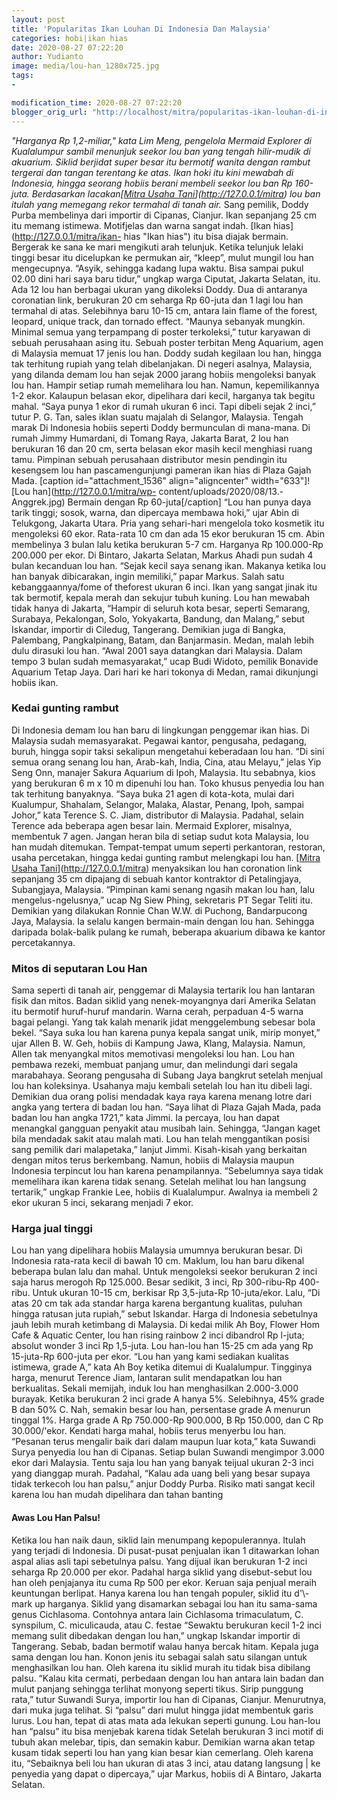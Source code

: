 ```yaml
---
layout: post
title: 'Popularitas Ikan Louhan Di Indonesia Dan Malaysia'
categories: hobi|ikan hias
date: 2020-08-27 07:22:20
author: Yudianto
image: media/lou-han_1280x725.jpg
tags:
- 

modification_time: 2020-08-27 07:22:20
blogger_orig_url: "http://localhost/mitra/popularitas-ikan-louhan-di-indonesia.html"
---
```


_"Harganya Rp 1,2-miliar," kata Lim Meng, pengelola Mermaid Explorer di
Kualalumpur sambil menunjuk seekor lou ban yang tengah hilir-mudik di
akuarium. Siklid berjidat super besar itu bermotif wanita dengan rambut
tergerai dan tangan terentang ke atas. Ikan hoki itu kini mewabah di
Indonesia, hingga seorang hobiis berani membeli seekor lou ban Rp 160-juta.
Berdasarkan lacakan[[Mitra Usaha
Tani](http://127.0.0.1/mitra)](http://127.0.0.1/mitra) lou ban itulah yang
memegang rekor termahal di tanah air._ Sang pemilik, Doddy Purba membelinya
dari importir di Cipanas, Cianjur. Ikan sepanjang 25 cm itu memang istimewa.
Motifjelas dan warna sangat indah. [Ikan hias](http://127.0.0.1/mitra/ikan-
hias "Ikan hias") itu bisa diajak bermain. Bergerak ke sana ke mari mengikuti
arah telunjuk. Ketika telunjuk lelaki tinggi besar itu dicelupkan ke permukan
air, “kleep”, mulut mungil lou han mengecupnya. “Asyik, sehingga kadang lupa
waktu. Bisa sampai pukul 02.00 dini hari saya baru tidur,” ungkap warga
Ciputat, Jakarta Selatan, itu. Ada 12 lou han berbagai ukuran yang dikoleksi
Doddy. Dua di antaranya coronatian link, berukuran 20 cm seharga Rp 60-juta
dan 1 lagi lou han termahal di atas. Selebihnya baru 10-15 cm, antara lain
flame of the forest, leopard, unique track, dan tornado effect. “Maunya
sebanyak mungkin. Minimal semua yang terpampang di poster terkoleksi,” tutur
karyawan di sebuah perusahaan asing itu. Sebuah poster terbitan Meng Aquarium,
agen di Malaysia memuat 17 jenis lou han. Doddy sudah kegilaan lou han, hingga
tak terhitung rupiah yang telah dibelanjakan. Di negeri asalnya, Malaysia,
yang dilanda demam lou han sejak 2000 jarang hobiis mengoleksi banyak lou han.
Hampir setiap rumah memelihara lou han. Namun, kepemilikannya 1-2 ekor.
Kalaupun belasan ekor, dipelihara dari kecil, harganya tak begitu mahal. “Saya
punya 1 ekor di rumah ukuran 6 inci. Tapi dibeli sejak 2 inci,” tutur P. G.
Tan, sales iklan suatu majalah di Selangor, Malaysia. Tengah marak Di
Indonesia hobiis seperti Doddy bermunculan di mana-mana. Di rumah Jimmy
Humardani, di Tomang Raya, Jakarta Barat, 2 lou han berukuran 16 dan 20 cm,
serta belasan ekor masih kecil menghiasi ruang tamu. Pimpinan sebuah
perusahaan distributor mesin pendingin itu kesengsem lou han pascamengunjungi
pameran ikan hias di Plaza Gajah Mada. [caption id="attachment_1536"
align="aligncenter" width="633"]![Lou han](http://127.0.0.1/mitra/wp-
content/uploads/2020/08/13.-Anggrek.jpg) Bermain dengan Rp 60-juta[/caption]
“Lou han punya daya tarik tinggi; sosok, warna, dan dipercaya membawa hoki,”
ujar Abin di Telukgong, Jakarta Utara. Pria yang sehari-hari mengelola toko
kosmetik itu mengoleksi 60 ekor. Rata-rata 10 cm dan ada 15 ekor berukuran 15
cm. Abin membelinya 3 bulan lalu ketika berukuran 5-7 cm. Harganya Rp
100.000-Rp 200.000 per ekor. Di Bintaro, Jakarta Selatan, Markus Ahadi pun
sudah 4 bulan kecanduan lou han. “Sejak kecil saya senang ikan. Makanya ketika
lou han banyak dibicarakan, ingin memiliki,” papar Markus. Salah satu
kebanggaannya/fome of theforest ukuran 6 inci. Ikan yang sangat jinak itu tak
bermotif, kepala merah dan sekujur tubuh kuning. Lou han mewabah tidak hanya
di Jakarta, “Hampir di seluruh kota besar, seperti Semarang, Surabaya,
Pekalongan, Solo, Yokyakarta, Bandung, dan Malang,” sebut Iskandar, importir
di Ciledug, Tangerang. Demikian juga di Bangka, Palembang, Pangkalpinang,
Batam, dan Banjarmasin. Medan, malah lebih dulu dirasuki lou han. “Awal 2001
saya datangkan dari Malaysia. Dalam tempo 3 bulan sudah memasyarakat,” ucap
Budi Widoto, pemilik Bonavide Aquarium Tetap Jaya. Dari hari ke hari tokonya
di Medan, ramai dikunjungi hobiis ikan.

### Kedai gunting rambut

Di Indonesia demam lou han baru di lingkungan penggemar ikan hias. Di Malaysia
sudah memasyarakat. Pegawai kantor, pengusaha, pedagang, buruh, hingga sopir
taksi sekalipun mengetahui keberadaan lou han. “Di sini semua orang senang lou
han, Arab-kah, India, Cina, atau Melayu,” jelas Yip Seng Onn, manajer Sakura
Aquarium di Ipoh, Malaysia. Itu sebabnya, kios yang berukuran 6 m x 10 m
dipenuhi lou han. Toko khusus penyedia lou han tak terhitung banyaknya. “Saya
buka 21 agen di kota-kota, mulai dari Kualumpur, Shahalam, Selangor, Malaka,
Alastar, Penang, Ipoh, sampai Johor,” kata Terence S. C. Jiam, distributor di
Malaysia. Padahal, selain Terence ada beberapa agen besar lain. Mermaid
Explorer, misalnya, membentuk 7 agen. Jangan heran bila di setiap sudut kota
Malaysia, lou han mudah ditemukan. Tempat-tempat umum seperti perkantoran,
restoran, usaha percetakan, hingga kedai gunting rambut melengkapi lou han.
[[Mitra Usaha Tani](http://127.0.0.1/mitra)](http://127.0.0.1/mitra)
menyaksikan lou han coronation link sepanjang 35 cm dipajang di sebuah kantor
kontraktor di Petalingjaya, Subangjaya, Malaysia. “Pimpinan kami senang ngasih
makan lou han, lalu mengelus-ngelusnya,” ucap Ng Siew Phing, sekretaris PT
Segar Teliti itu. Demikian yang dilakukan Ronnie Chan W.W. di Puchong,
Bandarpucong Jaya, Malaysia. Ia selalu kangen bermain-main dengan lou han.
Sehingga daripada bolak-balik pulang ke rumah, beberapa akuarium dibawa ke
kantor percetakannya.

### Mitos di seputaran Lou Han

Sama seperti di tanah air, penggemar di Malaysia tertarik lou han lantaran
fisik dan mitos. Badan siklid yang nenek-moyangnya dari Amerika Selatan itu
bermotif huruf-huruf mandarin. Warna cerah, perpaduan 4-5 warna bagai pelangi.
Yang tak kalah menarik jidat menggelembung sebesar bola bekel. “Saya suka lou
han karena punya kepala sangat unik, mirip monyet,” ujar Allen B. W. Geh,
hobiis di Kampung Jawa, Klang, Malaysia. Namun, Allen tak menyangkal mitos
memotivasi mengoleksi lou han. Lou han pembawa rezeki, membuat panjang umur,
dan melindungi dari segala marabahaya. Seorang pengusaha di Subang Jaya
bangkrut setelah menjual lou han koleksinya. Usahanya maju kembali setelah lou
han itu dibeli lagi. Demikian dua orang polisi mendadak kaya raya karena
menang lotre dari angka yang tertera di badan lou han. “Saya lihat di Plaza
Gajah Mada, pada badan lou han angka 1721,” kata Jimmi. Ia percaya, lou han
dapat menangkal gangguan penyakit atau musibah lain. Sehingga, “Jangan kaget
bila mendadak sakit atau malah mati. Lou han telah menggantikan posisi sang
pemilik dari malapetaka,” lanjut Jimmi. Kisah-kisah yang berkaitan dengan
mitos terus berkembang. Namun, hobiis di Malaysia maupun Indonesia terpincut
lou han karena penampilannya. “Sebelumnya saya tidak memelihara ikan karena
tidak senang. Setelah melihat lou han langsung tertarik,” ungkap Frankie Lee,
hobiis di Kualalumpur. Awalnya ia membeli 2 ekor ukuran 5 inci, sekarang
menjadi 7 ekor.

### Harga jual tinggi

Lou han yang dipelihara hobiis Malaysia umumnya berukuran besar. Di Indonesia
rata-rata kecil di bawah 10 cm. Maklum, lou han baru dikenal beberapa bulan
lalu dan mahal. Untuk mengoleksi seekor berukuran 2 inci saja harus merogoh Rp
125.000. Besar sedikit, 3 inci, Rp 300-ribu-Rp 400-ribu. Untuk ukuran 10-15
cm, berkisar Rp 3,5-juta-Rp 10-juta/ekor. Lalu, “Di atas 20 cm tak ada standar
harga karena bergantung kualitas, puluhan hingga ratusan juta rupiah,” sebut
Iskandar. Harga di Indonesia sebetulnya jauh lebih murah ketimbang di
Malaysia. Di kedai milik Ah Boy, Flower Hom Cafe & Aquatic Center, lou han
rising rainbow 2 inci dibandrol Rp l-juta; absolut wonder 3 inci Rp 1,5-juta.
Lou han-lou han 15-25 cm ada yang Rp 15-juta-Rp 600-juta per ekor. “Lou han
yang kami sediakan kualitas istimewa, grade A,” kata Ah Boy ketika ditemui di
Kualalumpur. Tingginya harga, menurut Terence Jiam, lantaran sulit mendapatkan
lou han berkualitas. Sekali memijah, induk lou han menghasilkan 2.000-3.000
burayak. Ketika berukuran 2 inci grade A hanya 5%. Selebihnya, 45% grade B dan
50% C. Nah, semakin besar lou han, persentase grade A menurun tinggal 1%.
Harga grade A Rp 750.000-Rp 900.000, B Rp 150.000, dan C Rp 30.000/'ekor.
Kendati harga mahal, hobiis terus menyerbu lou han. “Pesanan terus mengalir
baik dari dalam maupun luar kota,” kata Suwandi Surya penyedia lou han di
Cipanas. Setiap bulan Suwandi mengimpor 3.000 ekor dari Malaysia. Tentu saja
lou han yang banyak teijual ukuran 2-3 inci yang dianggap murah. Padahal,
“Kalau ada uang beli yang besar supaya tidak terkecoh lou han palsu,” anjur
Doddy Purba. Risiko mati sangat kecil karena lou han mudah dipelihara dan
tahan banting

#### Awas Lou Han Palsu!

Ketika lou han naik daun, siklid lain menumpang kepopulerannya. Itulah yang terjadi di Indonesia. Di pusat-pusat penjualan ikan 1 ditawarkan lohan aspal alias asli tapi sebetulnya palsu. Yang dijual ikan berukuran 1-2 inci seharga Rp 20.000 per ekor. Padahal harga siklid yang disebut-sebut lou han oleh penjajanya itu cuma Rp 500 per ekor. Keruan saja penjual meraih keuntungan berlipat. Hanya karena lou han tengah populer, siklid itu d'\\-mark up harganya. Siklid yang disamarkan sebagai lou han itu sama-sama genus Cichlasoma. Contohnya antara lain Cichlasoma trimaculatum, C. synspilum, C. miculicauda, atau C. festae “Sewaktu berukuran kecil 1-2 inci memang sulit dibedakan dengan lou han,” ungkap Iskandar importir di Tangerang. Sebab, badan bermotif walau hanya bercak hitam. Kepala juga sama dengan lou han. Konon jenis itu sebagai salah satu silangan untuk menghasilkan lou han. Oleh karena itu siklid murah itu tidak bisa dibilang palsu. “Kalau kita cermati, perbedaan dengan lou han antara lain badan dan mulut panjang sehingga terlihat monyong seperti tikus. Sirip punggung rata,” tutur Suwandi Surya, importir lou han di Cipanas, Cianjur. Menurutnya, dari muka juga telihat. Si “palsu” dari mulut hingga jidat membentuk garis lurus. Lou han, tepat di atas mata ada lekukan seperti gunung. Lou han-lou han “palsu” itu bisa menjebak karena tidak Setelah berukuran 3 inci motif di tubuh akan melebar, tipis, dan semakin kabur. Demikian warna akan tetap kusam tidak seperti lou han yang kian besar kian cemerlang. Oleh karena itu, “Sebaiknya beli lou han ukuran di atas 3 inci, atau datang langsung | ke penyedia yang dapat o dipercaya,” ujar Markus, hobiis di A Bintaro, Jakarta Selatan.



